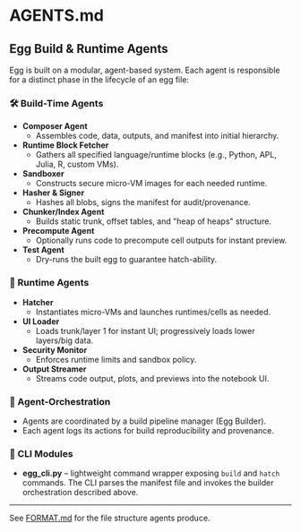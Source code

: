 # AGENTS.md

## Egg Build & Runtime Agents

Egg is built on a modular, agent-based system. Each agent is responsible for a distinct phase in the lifecycle of an egg file:

### 🛠 Build-Time Agents

- **Composer Agent**
  - Assembles code, data, outputs, and manifest into initial hierarchy.
- **Runtime Block Fetcher**
  - Gathers all specified language/runtime blocks (e.g., Python, APL, Julia, R, custom VMs).
- **Sandboxer**
  - Constructs secure micro-VM images for each needed runtime.
- **Hasher & Signer**
  - Hashes all blobs, signs the manifest for audit/provenance.
- **Chunker/Index Agent**
  - Builds static trunk, offset tables, and "heap of heaps" structure.
- **Precompute Agent**
  - Optionally runs code to precompute cell outputs for instant preview.
- **Test Agent**
  - Dry-runs the built egg to guarantee hatch-ability.

### 🐣 Runtime Agents

- **Hatcher**
  - Instantiates micro-VMs and launches runtimes/cells as needed.
- **UI Loader**
  - Loads trunk/layer 1 for instant UI; progressively loads lower layers/big data.
- **Security Monitor**
  - Enforces runtime limits and sandbox policy.
- **Output Streamer**
  - Streams code output, plots, and previews into the notebook UI.

### 🚦 Agent-Orchestration
- Agents are coordinated by a build pipeline manager (Egg Builder).
- Each agent logs its actions for build reproducibility and provenance.

### 🧰 CLI Modules
- **egg_cli.py** – lightweight command wrapper exposing `build` and `hatch`
  commands. The CLI parses the manifest file and invokes the builder
  orchestration described above.

---

See [FORMAT.md](FORMAT.md) for the file structure agents produce.

